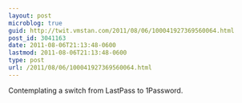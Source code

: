 ```yaml
---
layout: post
microblog: true
guid: http://twit.vmstan.com/2011/08/06/100041927369560064.html
post_id: 3041163
date: 2011-08-06T21:13:48-0600
lastmod: 2011-08-06T21:13:48-0600
type: post
url: /2011/08/06/100041927369560064.html
---
```

Contemplating a switch from LastPass to 1Password.
